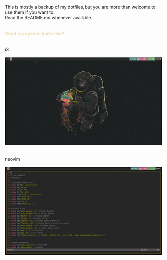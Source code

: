 This is mostly a backup of my dotfiles, but you are more than welcome to use them if you want to.\
Read the README.md whenever available.\
\
\
<span style="color:#ebdbb2">**What my system looks like?**</span>\
\
\
i3\
\
![alt text](https://github.com/AymenBenbellil/aymenbenbellil.github.io/blob/main/photos/i3.png "i3")\
\
\
neovim\
\
![alt text](https://github.com/AymenBenbellil/aymenbenbellil.github.io/blob/main/photos/nvim.png "neovim")
